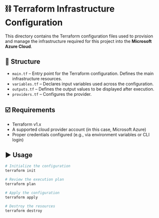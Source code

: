 # ⛓️ Terraform Infrastructure Configuration

This directory contains the Terraform configuration files used to provision and manage the infrastructure required for this project into the **Microsoft Azure Cloud**.

## 🧱 Structure

- `main.tf` – Entry point for the Terraform configuration. Defines the main infrastructure resources.
- `variables.tf` – Declares input variables used across the configuration.
- `outputs.tf` – Defines the output values to be displayed after execution.
- `providers.tf` – Configures the provider.

## ☑️ Requirements

- Terraform v1.x
- A supported cloud provider account (in this case, Microsoft Azure)
- Proper credentials configured (e.g., via environment variables or CLI login)

## ▶️ Usage

```bash
# Initialize the configuration
terraform init

# Review the execution plan
terraform plan

# Apply the configuration
terraform apply

# Destroy the resources
terraform destroy
